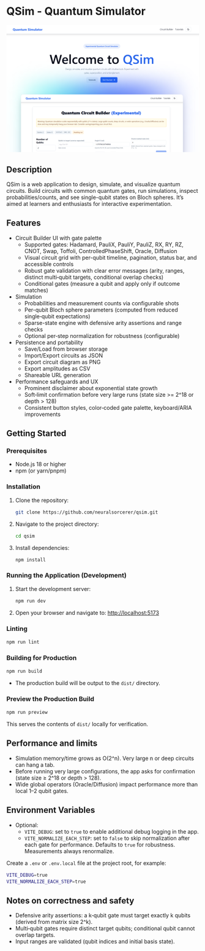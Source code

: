 # QSim - Quantum Simulator

![Homepage](.github/screenshots/homepage.png)

## Description

QSim is a web application to design, simulate, and visualize quantum circuits. Build circuits with common quantum gates, run simulations, inspect probabilities/counts, and see single-qubit states on Bloch spheres. It’s aimed at learners and enthusiasts for interactive experimentation.

## Features

- Circuit Builder UI with gate palette
  - Supported gates: Hadamard, PauliX, PauliY, PauliZ, RX, RY, RZ, CNOT, Swap, Toffoli, ControlledPhaseShift, Oracle, Diffusion
  - Visual circuit grid with per-qubit timeline, pagination, status bar, and accessible controls
  - Robust gate validation with clear error messages (arity, ranges, distinct multi‑qubit targets, conditional overlap checks)
  - Conditional gates (measure a qubit and apply only if outcome matches)
- Simulation
  - Probabilities and measurement counts via configurable shots
  - Per-qubit Bloch sphere parameters (computed from reduced single‑qubit expectations)
  - Sparse-state engine with defensive arity assertions and range checks
  - Optional per‑step normalization for robustness (configurable)
- Persistence and portability
  - Save/Load from browser storage
  - Import/Export circuits as JSON
  - Export circuit diagram as PNG
  - Export amplitudes as CSV
  - Shareable URL generation
- Performance safeguards and UX
  - Prominent disclaimer about exponential state growth
  - Soft‑limit confirmation before very large runs (state size >= 2^18 or depth > 128)
  - Consistent button styles, color‑coded gate palette, keyboard/ARIA improvements

## Getting Started

### Prerequisites

- Node.js 18 or higher
- npm (or yarn/pnpm)

### Installation

1. Clone the repository:

   ```bash
   git clone https://github.com/neuralsorcerer/qsim.git
   ```

2. Navigate to the project directory:

   ```bash
   cd qsim
   ```

3. Install dependencies:

   ```bash
   npm install
   ```

### Running the Application (Development)

1. Start the development server:

   ```bash
   npm run dev
   ```

2. Open your browser and navigate to: [http://localhost:5173](http://localhost:5173)

### Linting

```bash
npm run lint
```

### Building for Production

```bash
npm run build
```

- The production build will be output to the `dist/` directory.

### Preview the Production Build

```bash
npm run preview
```

This serves the contents of `dist/` locally for verification.

## Performance and limits

- Simulation memory/time grows as O(2^n). Very large n or deep circuits can hang a tab.
- Before running very large configurations, the app asks for confirmation (state size ≥ 2^18 or depth > 128).
- Wide global operators (Oracle/Diffusion) impact performance more than local 1–2 qubit gates.

## Environment Variables

- Optional:
  - `VITE_DEBUG`: set to `true` to enable additional debug logging in the app.
  - `VITE_NORMALIZE_EACH_STEP`: set to `false` to skip normalization after each gate for performance. Defaults to `true` for robustness. Measurements always renormalize.

Create a `.env` or `.env.local` file at the project root, for example:

```bash
VITE_DEBUG=true
VITE_NORMALIZE_EACH_STEP=true
```

## Notes on correctness and safety

- Defensive arity assertions: a k‑qubit gate must target exactly k qubits (derived from matrix size 2^k).
- Multi‑qubit gates require distinct target qubits; conditional qubit cannot overlap targets.
- Input ranges are validated (qubit indices and initial basis state).
